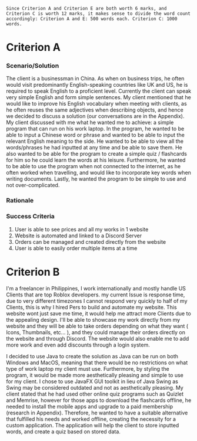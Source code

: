 

`Since Criterion A and Criterion E are both worth 6 marks, and Criterion C is worth 12 marks, it makes sense to divide the word count accordingly: Criterion A and E: 500 words each. Criterion C: 1000 words.`
# Criterion A

### Scenario/Solution
The client is a businessman in China. As when on business trips, he often would visit predominantly English-speaking countries like UK and US, he is required to speak English to a proficient level. Currently the client can speak very simple English and form simple sentences. My client mentioned that he would like to improve his English vocabulary when meeting with clients, as he often reuses the same adjectives when describing objects, and hence we decided to discuss a solution (our conversations are in the Appendix).
My client discussed with me what he wanted me to achieve: a simple program that can run on his work laptop. In the program, he wanted to be able to input a Chinese word or phrase and wanted to be able to input the relevant English meaning to the side. He wanted to be able to view all the
words/phrases he had inputted at any time and be able to save them. He also wanted to be able for the program to create a simple quiz / flashcards for him so he could learn the words at his leisure. Furthermore, he wanted to be able to use the program when not connected to the internet, as he
often worked when travelling, and would like to incorporate key words when writing documents. Lastly, he wanted the program to be simple to use and not over-complicated.
### Rationale

### Success Criteria

1. User is able to see prices and all my works in 1 website
2. Website is automated and linked to a Discord Server
3. Orders can be managed and created directly from the website
4. User is able to easily order multiple items at a time

# Criterion B



I'm a freelancer in Philippines, I work internationally and mostly handle US Clients that are top Roblox developers. my current Issue is response time, due to very different timezones I cannot respond very quickly to half of my Clients, this is why I hired Pers to build and automate my website. This website wont just save me time, it would help me attract more Clients due to the appealing design. I'll be able to showcase my work directly from my website and they will be able to take orders depending on what they want ( Icons, Thumbnails, etc... ), and they could manage their orders directly on the website and through Discord. The website would also enable me to add more work and even add discounts through a login system.



I decided to use Java to create the solution as Java can be run on both Windows and MacOS, meaning that there would be no restrictions on what type of work laptop my client must use. Furthermore, by styling the program, it would be made more aesthetically pleasing and simple to
use for my client. I chose to use JavaFX GUI toolkit in lieu of Java Swing as Swing may be considered outdated and not as aesthetically pleasing.
My client stated that he had used other online quiz programs such as Quizlet and Memrise, however for those apps to download the flashcards offline, he needed to install the mobile apps and upgrade to a paid membership (research in Appendix). Therefore, he wanted to have a suitable alternative that fulfilled his needs and worked offline, creating the necessity for a custom application. The application will help the client to store inputted words, and create a quiz based on stored data.
